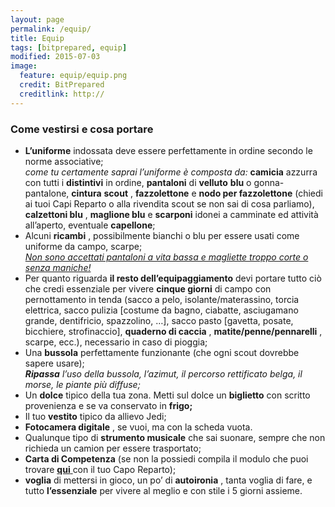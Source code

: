 ```yaml
---
layout: page
permalink: /equip/
title: Equip
tags: [bitprepared, equip]
modified: 2015-07-03
image:
  feature: equip/equip.png 
  credit: BitPrepared
  creditlink: http://
---
```


<h3>Come vestirsi e cosa portare</h3>
<ul>
	<li> <strong>L&#8217;uniforme</strong>
		<span>
			indossata deve essere perfettamente in ordine secondo le norme associative; 
		</span> 
		<br /> 
		<em>come tu certamente saprai l&#8217;uniforme è composta da:</em>
		<strong>camicia</strong>
		<span>azzurra con tutti i</span>
		<strong>distintivi</strong>
		<span>in ordine,</span>
		<strong>pantaloni</strong>
		<span>di</span>
		<strong>velluto</strong>
		<strong>blu</strong>
		<span>o gonna-pantalone,</span>
		<strong>cintura</strong>
		<strong>scout</strong>
		<span>,</span>
		<strong>fazzolettone</strong>
		<span>e</span>
		<strong>nodo per fazzolettone</strong>
		<span>
			(chiedi ai tuoi Capi Reparto o alla rivendita scout se non sai di cosa parliamo),
		</span>
		<strong>calzettoni blu</strong>
		<span>,</span>
		<strong>maglione blu</strong>
		<span>e</span>
		<strong>scarponi</strong>
		<span>idonei a camminate ed attività all&#8217;aperto, eventuale</span>
		<strong>capellone</strong>;
	</li>
	<li>
		<span>Alcuni</span>
		<strong>ricambi</strong>
		<span>
			, possibilmente bianchi o blu per essere usati come uniforme da campo, scarpe;
		</span>
		<br /> <em><span style="text-decoration: underline;">
				Non sono accettati pantaloni a vita bassa e magliette troppo corte o senza maniche!
			</span></em> 
	</li>
	<li>
		<span>Per quanto riguarda</span>
		<strong>il resto dell&#8217;equipaggiamento</strong>
		<span>devi portare tutto ciò che credi essenziale per vivere</span>
		<strong>cinque giorni</strong>
		<span>
			di campo con pernottamento in tenda (sacco a pelo, isolante/materassino, torcia elettrica, sacco pulizia [costume da bagno, ciabatte, asciugamano grande, dentifricio, spazzolino, …], sacco pasto [gavetta, posate, bicchiere, strofinaccio],
		</span>
		<strong>quaderno di caccia</strong>
		<span>,</span>
		<strong>matite/penne/pennarelli</strong>
		<span>, scarpe, ecc.), necessario in caso di pioggia;</span>
	</li>
	<li>
		<span>Una</span>
		<strong>bussola</strong>
		<span>
			perfettamente funzionante (che ogni scout dovrebbe sapere usare);
		</span>
		<br/>
		<em>
		<strong>Ripassa</strong>
		l’uso della bussola, l’azimut, il percorso rettificato belga, il morse, le piante più diffuse;
		</em>
	</li>
	<!--
	<li>
		<span>Scegli</span>
		<strong>uno o più bans e/o danze tipiche</strong>
		<span>del tuo reparto da condividere con gli altri, e</span>
		<strong>caricalo</strong>
		<span>
			sul sito
			<strong>[clicca</strong>
		</span>
		<a title="Bans" href="http://precampo.bitprepared.it/bans/" >
			<strong>qui</strong>
		</a>
		<strong>per caricare]</strong>
		, o
		<span>
			ppure puoi portarlo scritto sulla carta scottex bianca, se ce l&#8217;hai).
		</span>
	</li>
	-->
	<li>
		<span>Un</span>
		<strong>dolce</strong>
		<span>tipico della tua zona. Metti sul dolce un</span>
		<strong>biglietto</strong>
		<span>con scritto provenienza e se va conservato in</span>
		<strong>frigo;</strong>
	</li>
	<li>
		<span>Il tuo <strong>vestito</strong> tipico da allievo Jedi;</span>
	</li>
	<li>
		<strong>Fotocamera digitale</strong>
		, se vuoi, ma con la scheda vuota.
	</li>
	<li>
		<span>Qualunque tipo di</span>
		<strong>strumento musicale</strong>
		<span>
			che sai suonare, sempre che non richieda un camion per essere trasportato;
		</span>
	</li>
	<li>
		<span>
			<strong>Carta di Competenza</strong>
			(se non la possiedi compila il modulo che puoi trovare
			<a href="http://www.agesci.it/wp-content/uploads/2015/07/carta_della_competenza.pdf" onclick="javascript:_gaq.push(['_trackEvent','download','http://esterni.agesci.it/eventi/schede/cartadellacompetenza.pdf']);">
				<strong>qui</strong>
			</a>
			con il tuo Capo Reparto);
		</span>
	</li>
	<li>
		<strong>voglia</strong>
		di mettersi in gioco, un po&#8217; di
		<strong>autoironia</strong>
		, tanta voglia di fare, e tutto
		<strong>l&#8217;essenziale</strong>
		per vivere al meglio e con stile i 5 giorni assieme.
	</li>
</ul>
